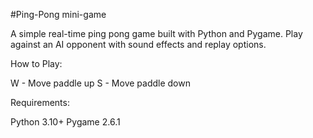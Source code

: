 #Ping-Pong mini-game

A simple real-time ping pong game built with Python and Pygame. Play against an AI opponent with sound effects and replay options.

How to Play:

W - Move paddle up
S - Move paddle down

Requirements:

Python 3.10+
Pygame 2.6.1
